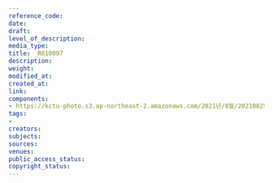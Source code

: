 ```yaml
---
reference_code: 
date: 
draft: 
level_of_description: 
media_type: 
title: _R610097
description: 
weight: 
modified_at: 
created_at: 
link: 
components:
- https://kctu-photo.s3.ap-northeast-2.amazonaws.com/2021년/8월/20210825_하반기+총파업+대장정_대구/_R610097.jpg
tags:
- 
creators: 
subjects: 
sources: 
venues: 
public_access_status: 
copyright_status: 
---
```

